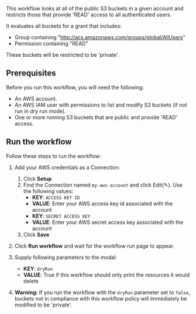 This workflow looks at all of the public S3 buckets in a given account and restricts those that provide 'READ' access to all authenticated users. 

It evaluates all buckets for a grant that includes:
- Group containing "http://acs.amazonaws.com/groups/global/AllUsers"  
- Permission containing "READ" 

These buckets will be restricted to be 'private'. 

## Prerequisites

Before you run this workflow, you will need the following:
- An AWS account.
- An AWS IAM user with permissions to list and modify S3 buckets (if not
  run in dry run mode).
- One or more running S3 buckets that are public and provide 'READ' access.

## Run the workflow

Follow these steps to run the workflow:
1. Add your AWS credentials as a Connection:
   1. Click **Setup** 
   2. Find the Connection named `my-aws-account` and click Edit(✎). Use the following values:
      - **KEY**: `ACCESS KEY ID`
      - **VALUE**: Enter your AWS access key id associated with the account
      - **KEY**: `SECRET ACCESS KEY`
      - **VALUE**: Enter your AWS secret access key associated with the account
   3. Click **Save**
      
2. Click **Run workflow** and wait for the workflow run page to appear.
3. Supply following parameters to the modal:
   - **KEY**: `dryRun`
   - **VALUE**: True if this workflow should only print the resources it would delete

4. **Warning:** If you run the workflow with the `dryRun` parameter set to
   `false`, buckets not in compliance with this workflow policy will
   immediately be modified to be 'private'.
